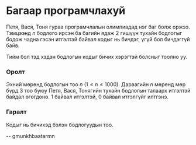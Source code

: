 Багаар програмчлахуй
====================
Петя, Вася, Тоня гурав програмчлалын олимпиадад нэг баг болж оржээ. Тэмцээнд $n$
бодлого ирсэн ба багийн ядаж $2$ гишүүн тухайн бодлогыг бодож чадна гэсэн
итгэлтэй байвал кодыг нь бичдэг, үгүй бол бичдэггүй байв.

Тийм бол тэд хэдэн бодлогын кодыг бичих хэрэгтэй болсныг тоолно уу.


### Оролт
Эхний мөрөнд бодлогын тоо $n$ ($1 ≤ n ≤ 1000$). Дараагийн $n$ мөрөнд мөр бүрд
$3$ тоо буюу Петя, Вася, Тонягийн тухайн бодлогын талаарх итгэлтэй байдал
өгөгдөнө. $1$ байвал итгэлтэй, $0$ байвал итгэлгүйг илтгэнэ.


### Гаралт
Кодыг нь бичихэд бэлэн бодлогуудын тоо.

-- gmunkhbaatarmn
